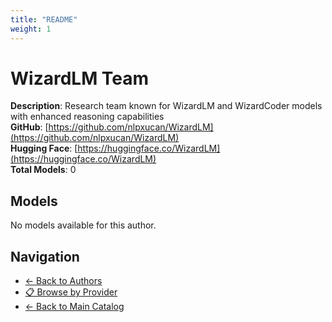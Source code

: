 ```yaml
---
title: "README"
weight: 1
---
```

# WizardLM Team

**Description**: Research team known for WizardLM and WizardCoder models with enhanced reasoning capabilities  
**GitHub**: [https://github.com/nlpxucan/WizardLM](https://github.com/nlpxucan/WizardLM)  
**Hugging Face**: [https://huggingface.co/WizardLM](https://huggingface.co/WizardLM)  
**Total Models**: 0

## Models

No models available for this author.

## Navigation

- [← Back to Authors](../README.md)
- [📋 Browse by Provider](../../providers/README.md)
- [← Back to Main Catalog](../../README.md)
